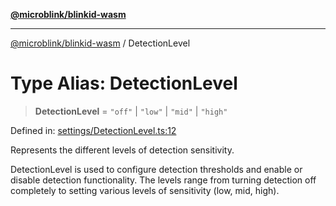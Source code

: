 [**@microblink/blinkid-wasm**](../README.md)

***

[@microblink/blinkid-wasm](../README.md) / DetectionLevel

# Type Alias: DetectionLevel

> **DetectionLevel** = `"off"` \| `"low"` \| `"mid"` \| `"high"`

Defined in: [settings/DetectionLevel.ts:12](https://github.com/BlinkID/blinkid-web/blob/main/packages/blinkid-wasm/src/settings/DetectionLevel.ts)

Represents the different levels of detection sensitivity.

DetectionLevel is used to configure detection thresholds and enable or
disable detection functionality. The levels range from turning detection off
completely to setting various levels of sensitivity (low, mid, high).
